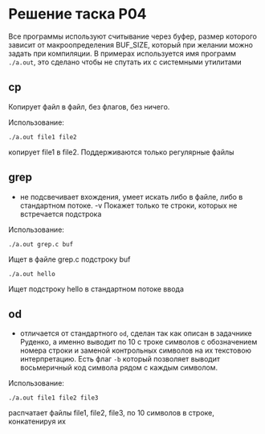 # Решение таска P04
Все программы используют считывание через буфер, размер которого зависит от макроопределения BUF_SIZE, который при желании можно задать при компиляции. В примерах используется имя программ `./a.out`, это сделано чтобы не спутать их с системными утилитами 

## cp

Копирует файл в файл, без флагов, без ничего.

Использование:

```
./a.out file1 file2
```

копирует file1 в file2. Поддерживаются только регулярные файлы

## grep

- не подсвечивает вхождения, умеет искать либо в файле, либо в стандартном потоке. -v Покажет только те строки, которых не встречается подстрока

Использование:

```
./a.out grep.c buf
```

Ищет в файле grep.c подстроку buf

```
./a.out hello
```

Ищет подстроку hello в стандартном потоке ввода

## od

- отличается от стандартного `od`, сделан так как описан в задачнике Руденко, а именно выводит по 10 с троке символов с обозначением номера строки и заменой контрольных символов на их текстовою интерпретацию. Есть флаг `-b` который позволяет выводит восьмеричный код символа рядом с каждым символом.

Использование:
```
./a.out file1 file2 file3
```
распчатает файлы file1, file2, file3, по 10 символов в строке, конкатенируя их
